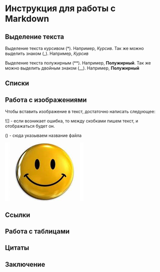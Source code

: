 # Инструкция для работы с Markdown

## Выделение текста

Выделение текста курсивом (*). Например, *Курсив*. Так же можно выделить знаком (_). Например, _Курсив_

Выделение текста полужирным (**). Например, **Полужирный**. Так же можно выделить двойным знаком (__). Например, __Полужирный__
## Списки

## Работа с изображениями

Чтобы вставить изображение в текст, достаточно написать следующее:

![] -  если возникает ошибка, то между скобками пишем текст, и отображаться будет он.

() - сюда указываем название файла

![Тут должны быть картинка](images.jpg)
## Ссылки

## Работа с таблицами

## Цитаты

## Заключение